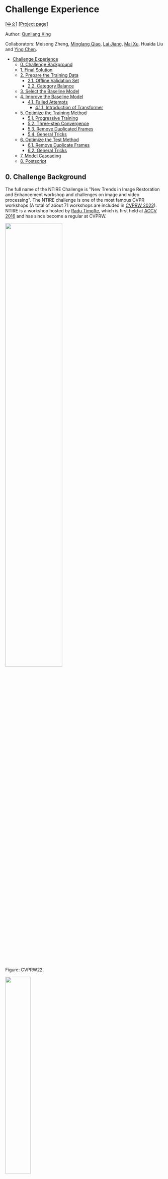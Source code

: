 # Challenge Experience

[[中文]](https://github.com/ryanxingql/winner-ntire22-vqe/blog_zh.md) [[Project page]](https://github.com/ryanxingql/winner-ntire22-vqe)

Author: [Qunliang Xing](https://ryanxingql.github.io/)

Collaborators: Meisong Zheng, [Minglang Qiao](https://github.com/MinglangQiao), [Lai Jiang](https://github.com/remega), [Mai Xu](https://scholar.google.com/citations?user=JdhDuXAAAAAJ), Huaida Liu and [Ying Chen](https://scholar.google.com/citations?user=NpTmcKEAAAAJ).

- [Challenge Experience](#challenge-experience)
  - [0. Challenge Background](#0-challenge-background)
  - [1. Final Solution](#1-final-solution)
  - [2. Prepare the Training Data](#2-prepare-the-training-data)
    - [2.1. Offline Validation Set](#21-offline-validation-set)
    - [2.2. Category Balance](#22-category-balance)
  - [3. Select the Baseline Model](#3-select-the-baseline-model)
  - [4. Improve the Baseline Model](#4-improve-the-baseline-model)
    - [4.1. Failed Attempts](#41-failed-attempts)
      - [4.1.1. Introduction of Transformer](#411-introduction-of-transformer)
  - [5. Optimize the Training Method](#5-optimize-the-training-method)
    - [5.1. Progressive Training](#51-progressive-training)
    - [5.2. Three-step Convergence](#52-three-step-convergence)
    - [5.3. Remove Duplicated Frames](#53-remove-duplicated-frames)
    - [5.4. General Tricks](#54-general-tricks)
  - [6. Optimize the Test Method](#6-optimize-the-test-method)
    - [6.1. Remove Duplicate Frames](#61-remove-duplicate-frames)
    - [6.2. General Tricks](#62-general-tricks)
  - [7. Model Cascading](#7-model-cascading)
  - [8. Postscript](#8-postscript)

## 0. Challenge Background

The full name of the NTIRE Challenge is "New Trends in Image Restoration and Enhancement workshop and challenges on image and video processing". The NTIRE challenge is one of the most famous CVPR workshops (A total of about 71 workshops are included in [CVPRW 2022](https://cvpr2022.thecvf.com/workshop-schedule)). NTIRE is a workshop hosted by [Radu Timofte](https://scholar.google.ch/citations?user=u3MwH5kAAAAJ&hl=en), which is first held at [ACCV 2016](https://data.vision.ee.ethz.ch/cvl/ntire/) and has since become a regular at CVPRW.

<img src="figs/cvprw.png" width="60%">

Figure: CVPRW22.

<img src="figs/ntire16.jpg" width="40%">

Figure: NTIRE16.

The NTIRE challenge is broken down into multiple challenges. The multi-frame quality enhancement challenge is organized by [Yang](https://scholar.google.ch/citations?user=3NgkOp0AAAAJ&hl=en) and Radu starting in 2021, which [initially](https://data.vision.ee.ethz.ch/cvl/ntire21/) contains two main tracks: fidelity (PSNR) optimization and perceptual quality (MOS) optimization. The organizers delete the perceptual track [this year](https://data.vision.ee.ethz.ch/cvl/ntire22/) and introduce the super-resolution and enhancement tracks.

<img src="figs/ntire21.png" width="50%">

Figure: NTIRE21 multi-frame quality enhancement challenges.

<img src="figs/ntire22.png" width="50%">

Figure: NTIRE22 multi-frame quality enhancement challenges.

In recent years, more and more teams have been pouring into these challenges and publicizing their titles. It has become more and more difficult to win the championship.

The participating teams in NTIRE21 include Peking University, Tsinghua University, Fudan University, Nanjing University, NTU S-Lab, Tencent, Bilibili, ByteDance, DJI, Huawei Noah, BOE, etc.

This year, more teams from Alibaba, ZTE, Xiaomi, XPixel, Tencent GY-Lab, the Institute of Automation of the Chinese Academy of Sciences, Beihang University, Harbin Institute of Technology, University of Electronic Science and Technology, Nanjing University of Science and Technology and SIAT have also participated.

<img src="figs/participants.png" width="30%">

Figure: NTIRE21 teams.

[Beihang MC2 Lab](http://www.buaamc2.net/) has been focusing on video quality enhancement methods for many years. This time, we cooperate with the [Tao Tech department](https://tech.taobao.org/) of Alibaba, which supports Taobao video business. We join forces to participate in the competition.

## 1. Final Solution

- Data
  - Official data-set (LDV data-set), containing 240 qHD videos down-sampled from 4K resolution.
  - 870 4K high-quality videos collected from YouTube.

- Framework: Two cascading models (as two stages)

- Baseline models
  - Stage I: BasicVSR++
  - Stage II: SwinIR

- Model enhancement
  - The second-order propagation in BasicVSR++ is changed to PQF propagation.
  - The five residual blocks for reconstruction in BasicVSR++ are increased to 55 blocks.

- Training methods
  - Progressive training: 10 residual blocks for reconstruction are added each training time, and thus we train the stage I model for six times.
  - Three-step training: (1) Charbonnier loss and full data-set, (2) MSE loss and full data-set, and (3) MSE loss and official data-set.
  - Remove duplicated frames in LQ.

- Test methods
  - x8TTA
  - Model ensemble for track 3
  - Remove duplicated frames in LQ.

## 2. Prepare the Training Data

The challenge does not constrain the training set of participants. In NTIRE21, basically, all teams collected additional data for training.

<img src="figs/extra_data.png" width="80%">

Figure: Most teams in NTIRE21 used additional data.

We took a hard look at NTIRE21 data report. Following this report, we collected 1,000 videos from YouTube in addition to the official data-set. Key points:

- Video categories: We collected 100 4-30s videos each for ten categories of videos. These categories are set by NTIRE21, including animal, city, closeup, fashion, human, indoor, park, scenery, sports, and vehicle.
- Shooting quality: We found that the organizers prefer PGC (Professionally Generated Content), such as documentaries, LCD demos, etc. We require PGC to account for about 80% of videos.
- Shooting conditions: We collected 30% normal, 20% low light, 20% fast-moving and 30% handheld videos.
- Shooting angle of view: We collected 40% head-up, 20% FOV (field of view, such as fisheye, large aperture), 20% aerial, and 20% up-view videos.
- Frame rate: low frame rate and high frame rate videos each account for a certain proportion.
- Image quality: high bit rate was required, as it is always related to slight noise and compression; bright scene and clear texture patterns were also required.
- Content redundancy: Up to 4 videos (or precisely "clips"/"sequences") can be cut from a single complete video.
- No scene switches.

We finally collected 1,600 videos (including 600 unqualified videos) in total.

The gain for the extra data is 0.1-0.2 dB.

### 2.1. Offline Validation Set

The official online validation set does not provide ground truth videos; we need to submit our enhanced videos on the website and then check the average score of PSNR. There are two problems with this:

1. We cannot submit frequently due to the great time cost and the limited number of submissions.
2. We cannot know the result of each video and each frame.

Therefore, we select one video each for 10 categories as our offline validation set. Most of them are selected from the last year's test set.

<img src="figs/validation_offline.png" width="80%">

Figure: We test on our offline validation set.

Our offline validation set is very useful during the competition:

1. Convenient and fast: There are 15 videos in the official online set, while our offline set has only 10 videos to test. Besides, we do not need to submit our results; we can calculate the PSNR by ourselves.
2. Accurate: Our offline results and the online results are in exactly the same trend.
3. Detailed: We can know the detailed results on different videos, frames, and categories.

<img src="figs/psnr_categories.png" width="50%">

Figure: We can observe that the original and enhanced PSNR scores are different between different categories of videos.

### 2.2. Category Balance

As mentioned above, we collected 1,600 videos for training, among which 600 videos are unqualified (noisy, with high similarity, etc.).

In the beginning, we put all 1,600 videos into our training set. Late in the competition, I found that the number of videos in each category was very uneven: for example, the city category had only 87 videos, while the fashion category had 200+ videos. Most of the fashion videos are with black backgrounds and in poor quality. Therefore, we randomly select 87 videos for each category, and a total of 870 videos are selected for training. After this, the model performance was improved by 0.02 dB.

Btw, don't underestimate 0.02 dB. On the final test set of the three tracks, we are 0.009 dB higher, 0.101 dB higher, and 0.012 dB lower than the Tencent GY-Lab.

<img src="figs/final_results.png" width="50%">

Figure: Final result.

## 3. Select the Baseline Model

There are two ways to win the competition:

1. Proposing disruptive network structures, such as ResNet, MPRNet, EDVR, and BasicVSR.
2. Improving the baseline model.

A good network structure can always serve as the baseline model of competition for several years. We chose the second option.

When choosing the baseline model, we thought about whether to choose a transformer-based network structure. We analyzed the feasibility and reliability of the transformer, especially the representative VRT method, and found three main issues:

- We have insufficient GPU memory: VRT uses 8 A100 GPUs with 80 GB memory each. Instead, we have only one machine with 8 V100 GPUs of 32 GB memory and several machines with 4 V100 GPUs.
- Training transformers is time-consuming: VRT takes about 5-7 days to train a model, and the speed of A100 is 3 times that of V100, so it takes at least half a month for us to train the same model.
- The performance of the video transformer is limited: According to VRT's report, on 7-frame short videos (such as Vimeo data-set), VRT's performance exceeds that of BasicVSR++; but for long videos (such as REDS with 100 frames per video), VRT cannot input more than 16 frames at one time due to the limited video memory, while BasicVSR++ can input more than 30 frames; as a result, the performance of VRT is lower than that of BasicVSR++.

<img src="figs/vrt.png" width="80%">

Figure: VRT experiment report.

Therefore, we decided to use BasicVSR++ based on RNN (actually CNN) as the baseline model. Of course, there are still other reasons for choosing BasicVSR++:

- Excellent performance (achieved 2nd place only with REDS in NTIRE21).
- High complexity (it consumes up to 22 GB memory per GPU with an input of 256x256 patch); instead, other small models have not been verified by competitions, and we dare not adopt them.
- The quality of open-sourced codes is good (the training code is not open-sourced, but its test code is merged into mmediting).
- The open-sourced pre-trained model can be directly used for our fine-tuning, which is very time-saving. Note that it will take a week to train a BasicVSR++ model from scratch.

Nevertheless, we decided to try the transformer in modules. See Section 4.1.1.

See Section 7 for the baseline model of stage II.

## 4. Improve the Baseline Model

To improve the baseline model, we conducted in-depth research on the proposers of the baseline model. Because in their years of research, there must be experiences and key findings in their papers.

Let's take Kelvin, the author of BasicVSR(++), as an example.

- Kelvin investigates the bottleneck of the EDVR model in his 2021 AAAI [article](https://arxiv.org/abs/2009.07265). In this article, Kelvin shows us that although DCNs with temporal alignment in the feature domain are more powerful than the traditional optical flow methods in the pixel domain, the learned flows and DCN offset are almost the same. Then, since the DCN offset is so unstable and difficult to learn during end-to-end learning, we can add a loss function to the DCN offset, requiring it to be consistent with the optical flow. With additional supervision, the learning of the DCN offset is stabilized.

<img src="figs/unstable_dcn.png" width="35%">

Figure: The overflow of DCN in EDVR usually occurs at 300K iterations, at which time the model loss rises.

<img src="figs/similarity_flow_dcn_offset.png" width="50%">

Figure: The learned flow and DCN offset are almost the same, which lays the groundwork for the stability improvement of DCN offset in BasicVSR++.

- Kelvin further improved this strategy in BasicVSR++, that is, the optical flow is used as the base, an additional residual is learned, and then the base and the residual are added to become the offset of the DCN.

<img src="figs/flow_based_dcn_offset.png" width="50%">

Figure: flow-based DCN offset in BasicVSR++.

From the above, we have two key points:

- Alignment plays a very important role in video enhancement tasks.
- We should not use DCNv1/v2 in EDVR and STDF, but use a more advanced DCN such as the flow-based DCN in BasicVSR++.

Next, take our lab works as examples.

- In Yang's [article](https://arxiv.org/abs/1903.04596), Yang studied the contributions of different frames in LSTM and showed that PQF did play a very important role in video enhancement.

<img src="figs/pqf_contribution.png" width="50%">

Figure: PQF plays a very important role in the LSTM-based quality enhancement.

- In my [MFQEv2](https://arxiv.org/abs/1902.09707) ablation, I tried feeding adjacent frames into a sliding window network, and the result dramatically dropped, far worse than feeding PQFs.

<img src="figs/without_pqf.png" width="50%">

Figure: PQF is also very important for sliding window networks.

Therefore, PQF will play a key role in the task of compressed video quality enhancement.

Back to our baseline model. For some non-PQFs, the features from neighboring PQFs cannot be directly propagated either by forward or backward propagations. Therefore, I propose to replace the second-order propagations in BasicVSR++ with PQF propagations. Model performance improved by 0.05 dB.

<img src="figs/second_order_propagation_basicvsrpp.png" width="60%">

Figure: Propagation of BasicVSR++.

<img src="figs/pqf_propagation.png" width="60%">

Figure: PQF propagation.

In addition, we increased the original 5 residual blocks in the reconstruction module to 55 blocks. For our training methods, see Section 5.1.

### 4.1. Failed Attempts

We have also tried other improvements, but most of them have failed. For example, we follow [IconVSR](https://arxiv.org/abs/2012.02181) to build an additional refill branch on PQF; we follow [RealBasicVSR](https://arxiv.org/abs/2111.12704) to pre-clean the input image. These methods were applied to our large model and had no effect.

<img src="figs/refill_key_frame.png" width="50%">

Figure: Refill key frames.

<img src="figs/precleaning.png" width="50%">

Figure: Pre-clean the input image.

In my view, some methods are effective in paper mainly due to the increment of complexity. When we practice these methods on a complex big model, the magic of these methods disappears. That is why I emphasized that we should choose a baseline network that is complex enough and is proven to be effective in competitions.

In addition, we noticed that the BasicVSR++ network has a pear-shaped structure: 5 blocks at both ends and 25 blocks in the middle. We have tried reducing the number of blocks in the middle and increasing the number of blocks in the two ends, especially the reconstruction part, but the performance became worse.

<img src="figs/shallower_propagation.png" width="35%">

Figure: Pear-shaped structure and modified version.

This experiment was not done in vain, at least there are two inspirations for us:

1. Feature extraction cannot be too complicated, otherwise, the features are too clean and the details are lost. This is consistent with the finding of [RealBasicVSR](https://arxiv.org/abs/2111.12704).
2. Propagation is very important since fewer blocks can result in performance loss.

In addition, we also tried new network structures such as ConvNeXt, which is highly recognized in the high-level vision. But it did not work well in the low-level vision. Furthermore, we found that complex structures such as RDNs tend to be less effective than residual blocks. Therefore we still use the residual blocks.

<img src="figs/convnext.png" width="80%">

Figure: ConvNeXt surpasses Swin transformer and ResNet on the high-level vision.

#### 4.1.1. Introduction of Transformer

Following SwinIR, I replaced a few residual blocks with Swin blocks. I have tried various replacing methods but get no gain. On the contrary, we consumed more GPU memory, and the inference time was longer due to the self-attention calculation.

<img src="figs/transformer_block.png" width="80%">

Figure: Various replacing methods tried.

Among these methods, replacing front-end modules with Swin blocks did the worst, and replacing back-end modules worked best. We suspect that replacing front-end modules results in large error propagation in the early stages of training; conversely, replacing back-end modules has less impact.

We also believe that to use the transformers well, the transformers must be pre-trained on a large data-set. It is difficult to achieve the effect of CNNs by directly copying a Swin block and training them from scratch.

During the experiment, I tried to ensemble the two best models. One model is the best model with Swin blocks named swinv2p4-5k, and the other is with no Swin blocks named v4p6-35k. I took the average of their outputs. The PSNR result is higher than those of these two models.

<img src="figs/ensemble.png" width="30%">

Figure: Ensemble of two models produces a best result.

## 5. Optimize the Training Method

### 5.1. Progressive Training

It is very difficult to directly train a large model. Our final model has up to 70 million parameters. Each module in the network relies on the previous module. If the front-end module does not converge in the early stage of training, then the input of the back-end module is problematic. Therefore, direct end-to-end training is hard to obtain a good model. Therefore, we need to progressively train and converge each module of our large model.

We added 10 residual blocks for reconstruction each training time, i.e., from 5 to 55 blocks (until the 32GB V100 memory is filled up). Therefore, we took a total of 6 times of training. In this way, the training cost is very high, but the gain is also obvious. Compared with the direct end-to-end training of our large model, the improvement is about 0.1 dB.

<img src="figs/progressive_training.png" width="80%">

Figure: 10 residual blocks are added to the reconstruction module each time, and the parameters are not fixed; the previously trained parameters should be loaded.

### 5.2. Three-step Convergence

We all know that optimizing MSE is equivalent to optimizing PSNR. But strangely, nearly half of the teams in NTIRE21 use the Charbonnier loss function.

We first did experiments and found that the model with Charbonnier loss converged much faster than the model with MSE loss. Moreover, the PSNR can be higher for the model with Charbonnier loss. A large number of articles corroborate this finding, like [this](https://www.mdpi.com/2079-9292/10/11/1234/pdf):

<img src="figs/different_losses.png" width="50%">

Figure: PSNR performance with Charbonnier loss on SISR task is better than that with L2 loss.

We used Charbonnier loss first and then switched to L2 loss after the model converged. The model performance was further improved by 0.02 dB.

Finally, we used the L2 loss and trained our model on the official LDV data-set. This step further improved the performance of our model by 0.02 dB. We guess that the official data-set can better reflect the organizers' preference for data; besides, our data generation process may have a certain deviation from the official one.

### 5.3. Remove Duplicated Frames

We discovered by accident that about 30% of the videos had duplicated frames, both the official data-set and our data-set.

There are no duplicate frames in the ground truth videos, but because the adjacent two frames are so similar (50-70 dB), they become identical after compression.

<img src="figs/repeated_frame.png" width="60%">

Figure: Duplicated frames.

Earlier we mentioned that temporal information and alignment play a key role in quality enhancement. BasicVSR shows that as the number of input frames decreases, the performance also decreases; and a very important reason why VRT does not exceed BasicVSR++ is that it can only handle 16 frames of video, while BasicVSR++ can handle 30 frames.

<img src="figs/frame_number.png" width="50%">

Figure: In the BasicVSR experiment, the more slices in a video, the smaller the number of frames per slice, and the worse the PSNR.

In our opinion, these duplicated frames in LQ videos are redundant to the network. If we remove duplicated frames, then the effective number of frames increases and the network performance may improve.

We first tried to remove the duplicated frames in the testing phase. We remove the duplicated frames before enhancement and restore the duplicated frames by copying after enhancement. The result slightly decreased.

We then tried to remove duplicated frames during both training and testing, and obtained a gain of around 0.05-0.1 dB.

<img src="figs/repeated_frame_enh.png" width="70%">

Figure: How we deal with duplicated frames.

4/17/22: We tested our model on other data-sets, and found that the performance is unstable. For some videos, the performance can drop by 0.2 dB. So the outcome of this method is highly correlated to the data-set. Please use it carefully.

### 5.4. General Tricks

Always load pre-trained models.

Use warmup. There are two benefits:

1. In the early stage of training, the loss is very large, and a small learning rate can alleviate the excessive gradient and prevent the overflow of the large model.
2. The learning rate is set subjectively, and you don’t know how big the learning rate should be. By observing the decline of loss during the warmup stage, you can roughly choose the appropriate learning rate, which corresponds to the rapid decline of loss.

<img src="figs/lr.png" width="80%">

Figure: A typical curve of learning rate.

Use scheduler. Even if we use some optimizers with self-adaptation and weight decay such as Adam and AdamW, we should also use the learning rate scheduler. If the learning rate keeps high at the end of the training, it is difficult for the model to converge.

There are also other tricks we haven't tried, the principle of which is to let the model learn in an easy-to-hard manner:

- Gradual data augmentation: Do not open random flip and rotation at the beginning of training, and gradually open it as the training progresses.
- Start with small resolution: useful for classification tasks.

Note that the above tricks should be adopted separately since they have similar effects.

## 6. Optimize the Test Method

### 6.1. Remove Duplicate Frames

If the model is trained without removing duplicated frames, then removing duplicated frames at test time can result in slightly worse performance.

If the model is trained with removing duplicated frames, then removing duplicated frames at test time gives a gain of around 0.05 dB. Note that only a few videos have duplicated frames.

### 6.2. General Tricks

Model ensemble: as we mentioned earlier. The simplest and safest way is to directly average the results of the two models. Note that the performances of two models should be close.

X8tta: Flip and rotate the input image; feed the model with these augmented images separately; revert all augmentations; take the average. The model performance is directly improved by 0.1-0.2 dB.

<img src="figs/x8tta.png" width="50%">

Figure: X8tta illustrated by [this article]( (https://arxiv.org/abs/1511.02228)).

## 7. Model Cascading

<img src="figs/diagram.png" width="60%">

Figure: We cascade two models as our final framework.

Cascading is a must. Many articles are pointing out that instead of training one super large model, it is better to train multiple small models either for cascading or ensemble.

We tried cascading two BasicVSR++ models and found that the second model converged quickly, but behaved like an auto-encoder (AE): that is, the output is basically equal to the input. We suspect that the second model should not adopt the same network structure as that of the first model.

In the follow-up experiments, we tried [MPRNet](https://arxiv.org/abs/2102.02808) and SwinIR. The results were much better, at least they performed not like an AE anymore.

There are two reasons for us to choose MPRNet in the beginning:

1. MPRNet is the baseline model for many competition models and is widely used for low-level vision tasks such as de-blurring.
2. MPRNet has multiple inputs; we want to introduce the original input in the second stage to re-introduce the texture details lost by the first model.

<img src="figs/mprnet.png" width="50%">

Figure: Multi-input structure of MPRNet.

We tried SwinIR later and it worked better, so we switched to SwinIR. We used SwinIR's pre-trained model for color de-noising, so we can train our model in half a day. This again demonstrates the importance of pre-training.

## 8. Postscript

In my view, our winning is mainly due to the following points:

- Planning and cooperation. Winning a competition is a big project, of which every step requires planning, division of labor, collaboration, and discussion.
- The belief to win. It's not difficult to get a good ranking; you have to be confident.
- Large numbers of experiments. We have done more than 200 sets of experiments, from which many improvements were inspired and validated. On the contrary, most of our ideas without experimental findings didn't work.
